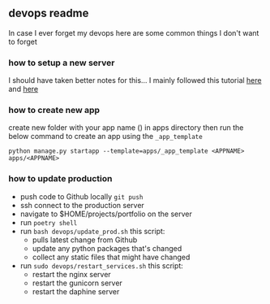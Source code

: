 ## devops readme 
In case I ever forget my devops here are some common things I don't want to forget

### how to setup a new server
I should have taken better notes for this... I mainly followed this tutorial [here](https://www.digitalocean.com/community/tutorials/how-to-set-up-django-with-postgres-nginx-and-gunicorn-on-ubuntu-18-04#step-6-testing-gunicorn-s-ability-to-serve-the-project) 
and [here]() 


### how to create new app
create new folder with your app name (<APPNAME>) in apps directory then run the below command to create an app using the `_app_template`

```commandline
python manage.py startapp --template=apps/_app_template <APPNAME> apps/<APPNAME>
```

### how to update production

- push code to Github locally `git push`
- ssh connect to the production server
- navigate to $HOME/projects/portfolio on the server
- run `poetry shell`
- run `bash devops/update_prod.sh` this script: 
  - pulls latest change from Github
  - update any python packages that's changed
  - collect any static files that might have changed
- run `sudo devops/restart_services.sh` this script:
  - restart the nginx server
  - restart the gunicorn server
  - restart the daphine server

